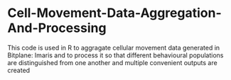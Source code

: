 # Cell-Movement-Data-Aggregation-And-Processing
This code is used in R to aggragate cellular movement data generated in Bitplane: Imaris and to process it so that different behavioural populations are distinguished from one another and multiple convenient outputs are created
